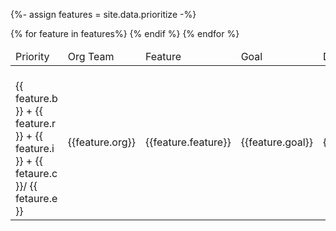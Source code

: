 {%- assign features = site.data.prioritize -%}
<table>
    <thead>
        <td>Priority</td>
        <td>Org Team</td>
        <td>Feature</td>
        <td>Goal</td>
        <td>Deadline</td>
    </thead>
    <tbody>
        {% for feature in features%}
            <tr>
                <td><br/>{{ feature.b }} + {{ feature.r }} + {{ feature.i }} + {{ fetaure.c }}/ {{ fetaure.e }}</td>
                <td>
                    {{feature.org}}
                </td>
                <td>
                    {{feature.feature}}
                </td>
                <td>
                    {{feature.goal}}
                </td>
                <td>
                    {{feature.deadline}}
                </td>
            </tr>
            {% endif %}
        {% endfor %}
    </tbody>
</table>

